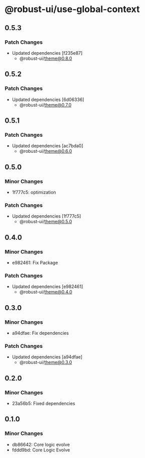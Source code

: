# @robust-ui/use-global-context

## 0.5.3

### Patch Changes

- Updated dependencies [f235e87]
  - @robust-ui/theme@0.8.0

## 0.5.2

### Patch Changes

- Updated dependencies [6d06336]
  - @robust-ui/theme@0.7.0

## 0.5.1

### Patch Changes

- Updated dependencies [ac7bda0]
  - @robust-ui/theme@0.6.0

## 0.5.0

### Minor Changes

- 1f777c5: optimization

### Patch Changes

- Updated dependencies [1f777c5]
  - @robust-ui/theme@0.5.0

## 0.4.0

### Minor Changes

- e982461: Fix Package

### Patch Changes

- Updated dependencies [e982461]
  - @robust-ui/theme@0.4.0

## 0.3.0

### Minor Changes

- a94dfae: Fix dependencies

### Patch Changes

- Updated dependencies [a94dfae]
  - @robust-ui/theme@0.3.0

## 0.2.0

### Minor Changes

- 23a56b5: Fixed dependencies

## 0.1.0

### Minor Changes

- db86642: Core logic evolve
- fddd9bd: Core Logic Evolve
